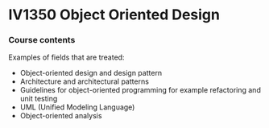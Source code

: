 # IV1350 Object Oriented Design

### Course contents

Examples of fields that are treated:
- Object-oriented design and design pattern  
- Architecture and architectural patterns  
- Guidelines for object-oriented programming for example refactoring and unit testing 
- UML (Unified Modeling Language)  
- Object-oriented analysis  

